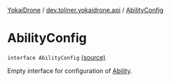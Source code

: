 [YokaiDrone](../index.md) / [dev.toliner.yokaidrone.api](index.md) / [AbilityConfig](./-ability-config.md)

# AbilityConfig

`interface AbilityConfig` [(source)](https://github.com/toliner/YokaiDrone/tree/master/src/main/kotlin/dev/toliner/yokaidrone/api/AbilityConfig.kt#L13)

Empty interface for configuration of [Ability](-ability/index.md).

